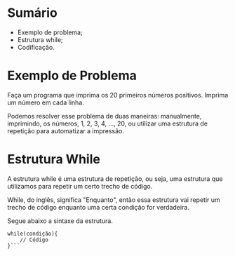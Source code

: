 # Sumário

- Exemplo de problema;
- Estrutura while;
- Codificação.

# Exemplo de Problema

Faça um programa que imprima os 20 primeiros números positivos. Imprima um número em cada linha.

Podemos resolver esse problema de duas maneiras: manualmente, imprimindo, os números, 1, 2, 3, 4, ..., 20, ou utilizar uma estrutura de repetição para automatizar a impressão.

# Estrutura While

A estrutura while é uma estrutura de repetição, ou seja, uma estrutura que utilizamos para repetir um certo trecho de código.

While, do inglês, significa "Enquanto", então essa estrutura vai repetir um trecho de código enquanto uma certa condição for verdadeira.

Segue abaixo a sintaxe da estrutura.

```
while(condição){
	// Código
}```